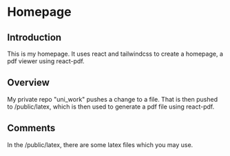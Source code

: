 # Homepage
## Introduction
This is my homepage. 
It uses react and tailwindcss to create a homepage, a pdf viewer using react-pdf. 

## Overview
My private repo "uni_work" pushes a change to a file. 
That is then pushed to /public/latex, which is then used to generate a pdf file using react-pdf.

## Comments
In the /public/latex, there are some latex files which you may use.